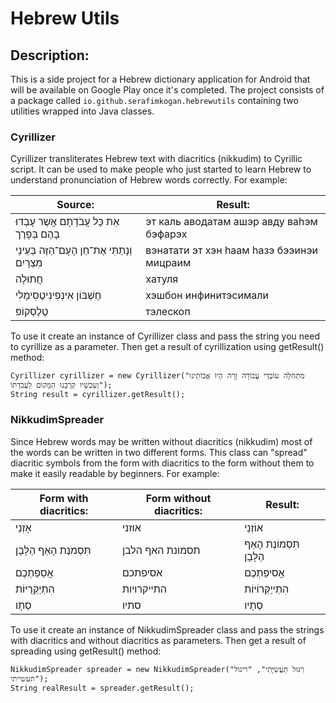 # Hebrew Utils

## Description:
This is a side project for a Hebrew dictionary application for Android that will be available on Google Play once it's completed. The project consists of a package called `io.github.serafimkogan.hebrewutils` containing two utilities wrapped into Java classes.

### Cyrillizer
Cyrillizer transliterates Hebrew text with diacritics (nikkudim) to Cyrillic script. It can be used to make people who just started to learn Hebrew to understand pronunciation of Hebrew words correctly. For example: 

| Source: | Result: |
| --- | --- |
| אֵת כָּל עֲבֹדָתָם אֲשֶׁר עָבְדוּ בָהֶם בְּפָרֶך | эт каль аводатам ашэр авду ваhэм бэфарэх |
| וְנָתַתִּי אֶת־חֵן הָעָם־הַזֶּה בְּעֵינֵי מִצְרָיִם | вэнатати эт хэн hаам hазэ бээинэи мицраим |
| חֲתוּלָה  | хатуля |
| חֶשְׁבּוֹן אִינְפִינִיטֶסִימָלִי | хэшбон инфинитэcимали |
| טֶלֶסְקוֹפּ | тэлеcкоп |

To use it create an instance of Cyrillizer class and pass the string you need to cyrillize as a parameter. Then get a result of cyrillization using getResult() method:
    
	Cyrillizer cyrillizer = new Cyrillizer("מִתְּחִלָּה עוֹבְדֵי עֲבוֹדָה זָרָה הָיוּ אֲבוֹתֵינוּ וְעַכְשָׁיו קֵרְבָנוּ הַמָּקוֹם לַעֲבֹדָתוֹ");
	String result = cyrillizer.getResult();


### NikkudimSpreader
Since Hebrew words may be written without diacritics (nikkudim) most of the words can be written in two different forms. This class can "spread" diacritic symbols from the form with diacritics to the form without them to make it easily readable by beginners. For example:

| Form with diacritics: | Form without diacritics: | Result: |
| --- | --- | --- |
| אָזְנֵי | אוזני | אוֹזְנֵי |
| תִּסְמֹנֶת הָאַף הַלָּבָן | תסמונת האף הלבן | תִּסְמוֹנֶת הָאַף הַלָּבָן |
| אֲסֵפַתְכֶם | אסיפתכם | אֲסיפַתְכֶם |
| הִתְיַקְּרֻיּוֹת | התייקרויות | הִתְייַקְּרוֹיּוֹת |
| סְתָו | סתיו | סְתָיו |

To use it create an instance of NikkudimSpreader class and pass the strings with diacritics and without diacritics as parameters. Then get a result of spreading using getResult() method:
    
	NikkudimSpreader spreader = new NikkudimSpreader("רִגּוּל תַּעֲשִׂיָּתִי", "ריגול תעשייתי");
	String realResult = spreader.getResult();
